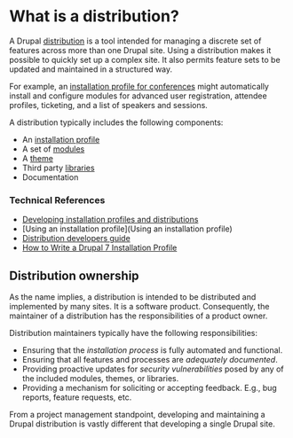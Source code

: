 # What is a distribution?

A Drupal [distribution](https://www.drupal.org/developing/distributions) is a tool intended for managing a discrete set of features across more than one Drupal site. Using a distribution makes it possible to quickly set up a complex site. It also permits feature sets to be updated and maintained in a structured way.

For example, an [installation profile for conferences](http://drupal.org/project/cod) might automatically install and configure modules for advanced user registration, attendee profiles, ticketing, and a list of speakers and sessions.

A distribution typically includes the following components:

* An [installation profile](https://www.drupal.org/developing/distributions)
* A set of [modules](https://www.drupal.org/glossary#module)
* A [theme](https://www.drupal.org/glossary#theme)
* Third party [libraries](https://www.drupal.org/glossary#library)
* Documentation

### Technical References
* [Developing installation profiles and distributions](https://www.drupal.org/developing/distributions)
* [Using an installation profile](Using an installation profile)
* [Distribution developers guide](https://www.drupal.org/node/1555384)
* [How to Write a Drupal 7 Installation Profile](https://www.drupal.org/node/1022020)

## Distribution ownership

As the name implies, a distribution is intended to be distributed and implemented by many sites. It is a software product. Consequently, the maintainer of a distribution has the responsibilities of a product owner. 

Distribution maintainers typically have the following responsibilities: 

* Ensuring that the _installation process_ is fully automated and functional.
* Ensuring that all features and processes are _adequately documented_.
* Providing proactive updates for _security vulnerabilities_ posed by any of the included modules, themes, or libraries.
* Providing a mechanism for soliciting or accepting feedback. E.g., bug reports, feature requests, etc.

From a project management standpoint, developing and maintaining a Drupal distribution is vastly different that developing a single Drupal site.

